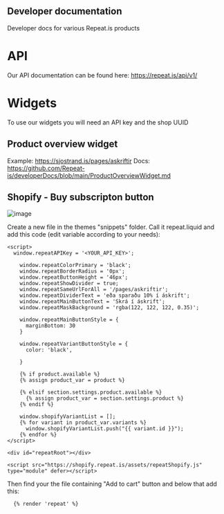 ## Developer documentation
Developer docs for various Repeat.is products

# API
Our API documentation can be found here:
https://repeat.is/api/v1/



# Widgets
To use our widgets you will need an API key and the shop UUID



## Product overview widget
Example: https://sjostrand.is/pages/askriftir
Docs: https://github.com/Repeat-is/developerDocs/blob/main/ProductOverviewWidget.md



## Shopify - Buy subscripton button 
![image](https://github.com/Repeat-is/developerDocs/assets/6918659/c718d327-fdf5-42e8-beaa-0b0367ce03b4)

Create a new file in the themes "snippets" folder. 
Call it repeat.liquid and add this code (edit variable according to your needs):

```
<script>
  window.repeatAPIKey = '<YOUR_API_KEY>';

	window.repeatColorPrimary = 'black';
	window.repeatBorderRadius = '0px';
	window.repeatButtonHeight = '46px';
	window.repeatShowDivider = true;
	window.repeatSameUrlForAll = '/pages/askriftir';
	window.repeatDividerText = 'eða sparaðu 10% í áskrift';
	window.repeatMainButtonText = 'Skrá í áskrift';
	window.repeatMaskBackground = 'rgba(122, 122, 122, 0.35)';

	window.repeatMainButtonStyle = {
	  marginBottom: 30
	}

	window.repeatVariantButtonStyle = {
	  color: 'black',

	}

	{% if product.available %}
	{% assign product_var = product %}

	{% elsif section.settings.product.available %}
	  {% assign product_var = section.settings.product %}
	{% endif %}

	window.shopifyVariantList = [];
	{% for variant in product_var.variants %}
	  window.shopifyVariantList.push("{{ variant.id }}");
	{% endfor %}
</script>

<div id="repeatRoot"></div>

<script src="https://shopify.repeat.is/assets/repeatShopify.js" type="module" defer></script>

```

Then find your the file containing "Add to cart" button and below that add this:

```
  {% render 'repeat' %}
```
